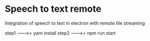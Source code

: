 # Speech to text remote
Integration of speech to text in electron with remote file streaming

step1 --->> yarn install
step2 --->> npm run start
